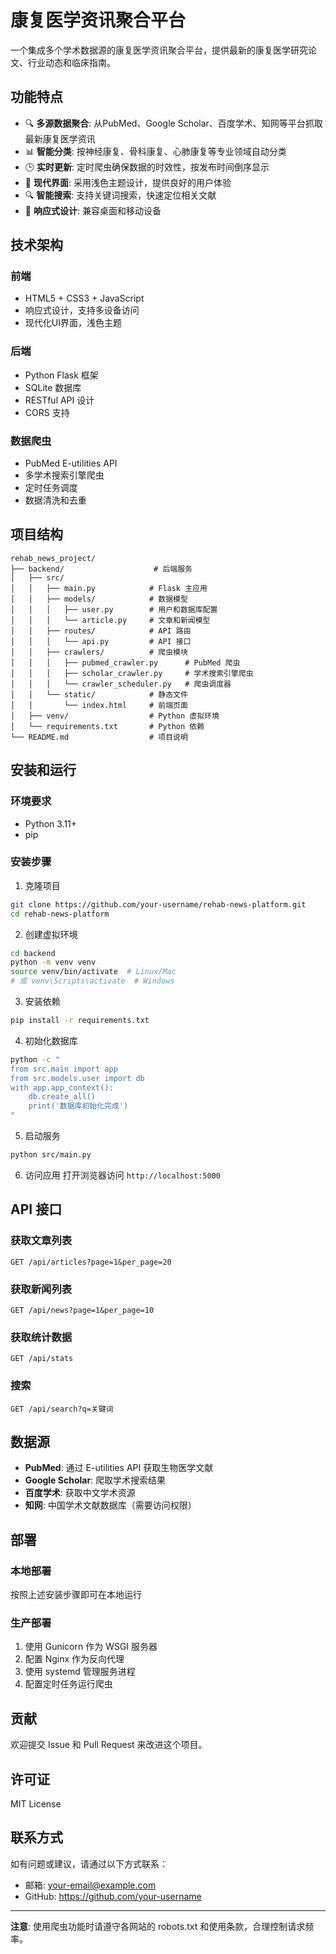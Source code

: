 # 康复医学资讯聚合平台

一个集成多个学术数据源的康复医学资讯聚合平台，提供最新的康复医学研究论文、行业动态和临床指南。

## 功能特点

- 🔍 **多源数据聚合**: 从PubMed、Google Scholar、百度学术、知网等平台抓取最新康复医学资讯
- 📊 **智能分类**: 按神经康复、骨科康复、心肺康复等专业领域自动分类
- 🕒 **实时更新**: 定时爬虫确保数据的时效性，按发布时间倒序显示
- 🎨 **现代界面**: 采用浅色主题设计，提供良好的用户体验
- 🔍 **智能搜索**: 支持关键词搜索，快速定位相关文献
- 📱 **响应式设计**: 兼容桌面和移动设备

## 技术架构

### 前端
- HTML5 + CSS3 + JavaScript
- 响应式设计，支持多设备访问
- 现代化UI界面，浅色主题

### 后端
- Python Flask 框架
- SQLite 数据库
- RESTful API 设计
- CORS 支持

### 数据爬虫
- PubMed E-utilities API
- 多学术搜索引擎爬虫
- 定时任务调度
- 数据清洗和去重

## 项目结构

```
rehab_news_project/
├── backend/                    # 后端服务
│   ├── src/
│   │   ├── main.py            # Flask 主应用
│   │   ├── models/            # 数据模型
│   │   │   ├── user.py        # 用户和数据库配置
│   │   │   └── article.py     # 文章和新闻模型
│   │   ├── routes/            # API 路由
│   │   │   └── api.py         # API 接口
│   │   ├── crawlers/          # 爬虫模块
│   │   │   ├── pubmed_crawler.py      # PubMed 爬虫
│   │   │   ├── scholar_crawler.py     # 学术搜索引擎爬虫
│   │   │   └── crawler_scheduler.py   # 爬虫调度器
│   │   └── static/            # 静态文件
│   │       └── index.html     # 前端页面
│   ├── venv/                  # Python 虚拟环境
│   └── requirements.txt       # Python 依赖
└── README.md                  # 项目说明
```

## 安装和运行

### 环境要求
- Python 3.11+
- pip

### 安装步骤

1. 克隆项目
```bash
git clone https://github.com/your-username/rehab-news-platform.git
cd rehab-news-platform
```

2. 创建虚拟环境
```bash
cd backend
python -m venv venv
source venv/bin/activate  # Linux/Mac
# 或 venv\Scripts\activate  # Windows
```

3. 安装依赖
```bash
pip install -r requirements.txt
```

4. 初始化数据库
```bash
python -c "
from src.main import app
from src.models.user import db
with app.app_context():
    db.create_all()
    print('数据库初始化完成')
"
```

5. 启动服务
```bash
python src/main.py
```

6. 访问应用
打开浏览器访问 `http://localhost:5000`

## API 接口

### 获取文章列表
```
GET /api/articles?page=1&per_page=20
```

### 获取新闻列表
```
GET /api/news?page=1&per_page=10
```

### 获取统计数据
```
GET /api/stats
```

### 搜索
```
GET /api/search?q=关键词
```

## 数据源

- **PubMed**: 通过 E-utilities API 获取生物医学文献
- **Google Scholar**: 爬取学术搜索结果
- **百度学术**: 获取中文学术资源
- **知网**: 中国学术文献数据库（需要访问权限）

## 部署

### 本地部署
按照上述安装步骤即可在本地运行

### 生产部署
1. 使用 Gunicorn 作为 WSGI 服务器
2. 配置 Nginx 作为反向代理
3. 使用 systemd 管理服务进程
4. 配置定时任务运行爬虫

## 贡献

欢迎提交 Issue 和 Pull Request 来改进这个项目。

## 许可证

MIT License

## 联系方式

如有问题或建议，请通过以下方式联系：
- 邮箱: your-email@example.com
- GitHub: https://github.com/your-username

---

**注意**: 使用爬虫功能时请遵守各网站的 robots.txt 和使用条款，合理控制请求频率。

